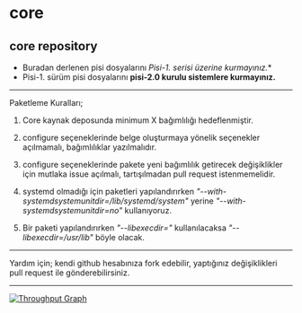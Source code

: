 # core
core repository
------------------------------------------------------------------------------
* Buradan derlenen pisi dosyalarını **Pisi-1.* serisi üzerine kurmayınız.**
* Pisi-1. sürüm pisi dosyalarını **pisi-2.0 kurulu sistemlere kurmayınız.** 

------------------------------------------------------------------------------

Paketleme Kuralları;

1. Core kaynak deposunda minimum X bağımlılığı hedeflenmiştir.

1. configure seçeneklerinde belge oluşturmaya yönelik seçenekler açılmamalı, bağımlılıklar yazılmalıdır.

1. configure seçeneklerinde pakete yeni bağımlılık getirecek değişiklikler için mutlaka issue açılmalı, tartışılmadan pull request istenmemelidir.

1. systemd olmadığı için paketleri yapılandırırken *"--with-systemdsystemunitdir=/lib/systemd/system"* yerine *"--with-systemdsystemunitdir=no"* kullanıyoruz.

1. Bir paketi yapılandırırken *"--libexecdir="* kullanılacaksa *"--libexecdir=/usr/lib"* böyle olacak.

-----------------------------------------------------------------

Yardım için;
kendi github hesabınıza fork edebilir, yaptığınız değişiklikleri pull request ile gönderebilirsiniz. 

------------------------------------------------------------------

[![Throughput Graph](https://graphs.waffle.io/pisilinux/core/throughput.svg)](https://waffle.io/pisilinux/core/metrics)

